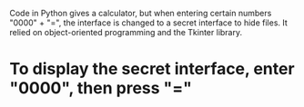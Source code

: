 Code in Python gives a calculator, but when entering certain numbers "0000" + "=", the interface is changed to a secret interface to hide files.
It relied on object-oriented programming and the Tkinter library.

# To display the secret interface, enter "0000", then press "="